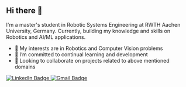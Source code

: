 ## Hi there 👋
I'm a master's student in Robotic Systems Engineering at RWTH Aachen University, Germany. Currently, building my knowledge and skills on Robotics and AI/ML applications.

- 🔭 My interests are in Robotics and Computer Vision problems
- 🌱 I’m committed to continual learning and development
- 👯 Looking to collaborate on projects related to above mentioned domains

<div id="badges">
  <a href="https://www.linkedin.com/in/karthik-mohan-a3670110a/">
    <img src="https://img.shields.io/badge/LinkedIn-blue?style=for-the-badge&logo=linkedin&logoColor=white" alt="LinkedIn Badge"/>
  </a>
  <a href=mailto:"karthikvv.1010@gmail.com">
    <img src="https://img.shields.io/badge/Gmail-red?style=for-the-badge&logo=gmail&logoColor=white" alt="Gmail Badge"/>
  </a>
</div>

<!--
**Karthik-Mohan10/Karthik-Mohan10** is a ✨ _special_ ✨ repository because its `README.md` (this file) appears on your GitHub profile.

Here are some ideas to get you started:

- 🔭 I’m currently working on ...
- 🌱 I’m currently learning ...
- 👯 I’m looking to collaborate on ...
- 🤔 I’m looking for help with ...
- 💬 Ask me about ...
- 📫 How to reach me: ...
- 😄 Pronouns: ...
- ⚡ Fun fact: ...
-->
